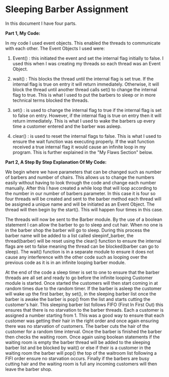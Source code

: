 # Sleeping Barber Assignment

In this document I have four parts.

**Part 1, My Code:**

In my code I used event objects. This enabled the threads to communicate with each other. The Event Objects I used were:

1. Event() : this initiated the event and set the internal flag initially to false. I used this when I was creating my threads so each thread was an Event Object.

2. wait() : This blocks the thread until the internal flag is set true. If the internal flag is true on entry it will return immediately. Otherwise, it will block the thread until another thread calls set() to change the internal flag to true. This is what I used to put the barbers to sleep or in more technical terms blocked the threads.


3. set() : is used to change the internal flag to true if the internal flag is set to false on entry. However, if the internal flag is true on entry then it will return immediately. This is what I used to wake the barbers up every time a customer entered and the barber was asleep.

4. clear() : is used to reset the internal flags to false. This is what I used to ensure the wait function was executing properly. If the wait function received a true internal flag it would cause an infinite loop in my program. This is further explained in the "My Flaws Section" below.



**Part 2, A Step By Step Explanation Of My Code:**

We begin where we have parameters that can be changed such as number of barbers and number of chairs. This allows us to change the numbers easily without having to look through the code and change each number manually. After this I have created a while loop that will loop according to the number in our number of barbers parameter. In this case it is four so four threads will be created and sent to the barber method each thread will be assigned a unique name and will be initiated as an Event Object. The thread will then begin by the start(). This will happen four times in this case.

The threads will now be sent to the Barber module. By the use of a boolean statement I can allow the barber to go to sleep and cut hair. When no one is in the barber shop the barber will go to sleep. During this process the barber name will be added to a list called sleepinf_barber, the thread(barber) will be reset using the clear() function to ensure the internal flags are set to false meaning the thread can be blocked(barber can go to sleep). The wait() function is in a separate module to ensure it does not cause any interference with the other code such as looping over the previous code as it is in an infinite looping barber module. 

At the end of the code a sleep timer is set to one to ensure that the barber threads are all set and ready to go before the infinite looping Customer module is started. Once started the customers will then start coming in at random times due to the random timer. If the barber is asleep the customer will wake up the first barber, by set(), in the sleeping barber list once the barber is awake the barber is pop() from the list and starts cutting the customer's hair. This sleeping barber list follows FIFO (First In First Out) this ensures that there is no starvation to the barber threads. Each
a customer is assigned a number starting from 1. This was a good way to ensure that each customer was getting their hair in the right order and once again ensuring there was no starvation of customers. The barber cuts the hair of the customer for a random time interval. Once the barber is finished the barber then checks the waiting room. Once again using boolean statements if the waiting room is empty the barber thread will be added to the sleeping barber list and be blocked by wait() or else if their is a customer in the waiting room the barber will pop() the top of the waitroom list following a FIFI order ensure no starvation occurs. Finally if the barbers are busy cutting hair and the waiting room is full any incoming customers will then leave the barber shop.
